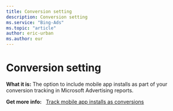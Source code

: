 ```yaml
---
title: Conversion setting
description: Conversion setting
ms.service: "Bing-Ads"
ms.topic: "article"
author: eric-urban
ms.author: eur
---
```


# Conversion setting

**What it is:** The option to include mobile app installs as part of your conversion tracking in Microsoft Advertising reports.

**Get more info:** &nbsp; [Track mobile app installs as conversions](../hlp_BA_PROC_UETv2MobileApp.md)


